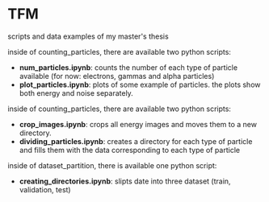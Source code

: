 # TFM
scripts and data examples of my master's thesis

inside of counting_particles, there are available two python scripts:
- **num_particles.ipynb**: counts the number of each type of particle available (for now: electrons, gammas and alpha particles)
- **plot_particles.ipynb**: plots of some example of particles. the plots show both energy and noise separately. 

inside of counting_particles, there are available two python scripts:
- **crop_images.ipynb**: crops all energy images and moves them to a new directory.
- **dividing_particles.ipynb**: creates a directory for each type of particle and fills them with the data corresponding to each type of particle

inside of dataset_partition, there is available one python script:
- **creating_directories.ipynb**: slipts date into three dataset (train, validation, test)
